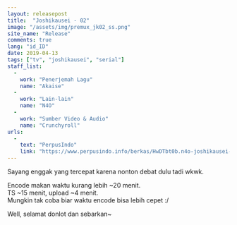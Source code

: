 ```yaml
---
layout: releasepost
title:  "Joshikausei - 02"
image: "/assets/img/premux_jk02_ss.png"
site_name: "Release"
comments: true
lang: "id_ID"
date: 2019-04-13
tags: ["tv", "joshikausei", "serial"]
staff_list:
  - 
    work: "Penerjemah Lagu"
    name: "Akaise"
  - 
    work: "Lain-lain"
    name: "N4O"
  - 
    work: "Sumber Video & Audio"
    name: "Crunchyroll"
urls:
  - 
    text: "PerpusIndo"
    link: "https://www.perpusindo.info/berkas/HwDTbt0b.n4o-joshikausei-02-11ceeb23-mkv"
---
```

Sayang enggak yang tercepat karena nonton debat dulu tadi wkwk.

Encode makan waktu kurang lebih ~20 menit.<br>
TS ~15 menit, upload ~4 menit.<br>
Mungkin tak coba biar waktu encode bisa lebih cepet :/

Well, selamat donlot dan sebarkan~